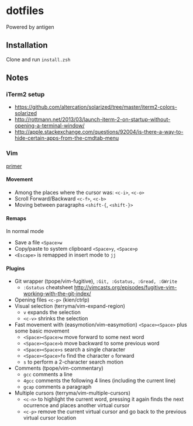 # dotfiles

Powered by antigen

## Installation

Clone and run `install.zsh`

## Notes

### iTerm2 setup

- https://github.com/altercation/solarized/tree/master/iterm2-colors-solarized
- http://rottmann.net/2013/03/launch-iterm-2-on-startup-without-opening-a-terminal-window/
- http://apple.stackexchange.com/questions/92004/is-there-a-way-to-hide-certain-apps-from-the-cmdtab-menu

### Vim

[primer](https://danielmiessler.com/study/vim/)

#### Movement

- Among the places where the cursor was: `<c-i>`, `<c-o>`
- Scroll Forward/Backward `<c-f>`, `<c-b>`
- Moving between paragraphs `<shift-{`, `<shift-}>`

#### Remaps

In normal mode

- Save a file `<Space>w`
- Copy/paste to system clipboard `<Space>y`, `<Space>p`
- `<Escape>` is remapped in insert mode to `jj`

#### Plugins

- Git wrapper (tpope/vim-fugitive), `:Git, :Gstatus, :Gread, :GWrite`
  - `:Gstatus` cheatsheet http://vimcasts.org/episodes/fugitive-vim-working-with-the-git-index/
- Opening files `<c-p>` (kien/ctrlp)
- Visual selection (terryma/vim-expand-region)
  - `v` expands the selection
  - `<c-v>` shrinks the selection
- Fast movement with (easymotion/vim-easymotion) `<Space><Space>` plus some basic movement
  - `<Space><Space>w` move forward to some next word
  - `<Space><Space>b` move backward to some previous word
  - `<Space><Space>s` search a single character
  - `<Space><Space>fo` find the character `o` forward
  - `s` to perform a 2-character search motion
- Comments (tpope/vim-commentary)
  - `gcc` comments a line
  - `4gcc` comments the following 4 lines (including the current line)
  - `gcap` comments a paragraph
- Multiple cursors (terryma/vim-multiple-cursors)
  - `<c-n>` to highlight the current word, pressing it again finds the next ocurrence and places another virtual cursor
  - `<c-p>` remove the current virtual cursor and go back to the previous virtual cursor location

